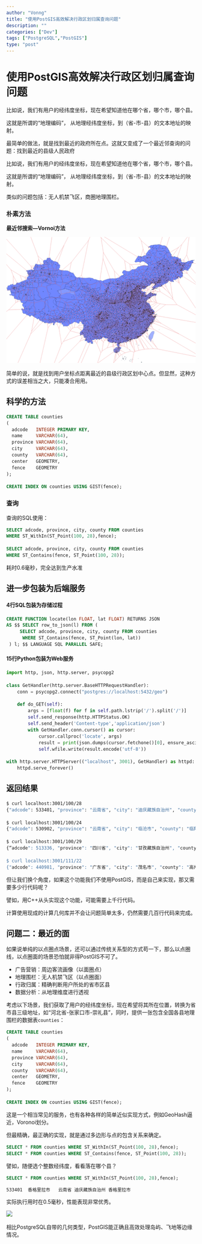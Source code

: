 ```yaml
---
author: "Vonng"
title: "使用PostGIS高效解决行政区划归属查询问题"
description: ""
categories: ["Dev"]
tags: ["PostgreSQL","PostGIS"]
type: "post"
---
```




# 使用PostGIS高效解决行政区划归属查询问题

比如说，我们有用户的经纬度坐标，现在希望知道他在哪个省，哪个市，哪个县。

这就是所谓的“地理编码”， 从地理经纬度坐标，到（省-市-县）的文本地址的映射。

最简单的做法，就是找到最近的政府所在点。这就又变成了一个最近邻查询的问题：找到最近的县级人民政府

比如说，我们有用户的经纬度坐标，现在希望知道他在哪个省，哪个市，哪个县。

这就是所谓的“地理编码”， 从地理经纬度坐标，到（省-市-县）的文本地址的映射。

类似的问题包括：无人机禁飞区，商圈地理围栏。





### 朴素方法

**最近邻搜索—Vornoi方法**



![vornoi](adcode-geodecode.assets/vornoi.png)



简单的说，就是找到用户坐标点距离最近的县级行政区划中心点。但显然，这种方式的误差相当之大，只能凑合用用。



## 科学的方法

```sql
CREATE TABLE counties
(
  adcode   INTEGER PRIMARY KEY,
  name     VARCHAR(64),
  province VARCHAR(64),
  city     VARCHAR(64),
  county   VARCHAR(64),
  center   GEOMETRY,
  fence    GEOMETRY
);

CREATE INDEX ON counties USING GIST(fence);
```



### 查询

查询的SQL使用：

```sql
SELECT adcode, province, city, county FROM counties 
WHERE ST_WithIn(ST_Point(100, 28),fence);

SELECT adcode, province, city, county FROM counties 
WHERE ST_Contains(fence, ST_Point(100, 28));
```

耗时0.6毫秒，完全达到生产水准





## 进一步包装为后端服务

#### 4行SQL包装为存储过程

```sql
CREATE FUNCTION locate(lon FLOAT, lat FLOAT) RETURNS JSON 
AS $$ SELECT row_to_json(l) FROM (
     SELECT adcode, province, city, county FROM counties
      WHERE ST_Contains(fence, ST_Point(lon, lat))
 ) l; $$ LANGUAGE SQL PARALLEL SAFE;
```

#### 15行Python包装为Web服务

```python
import http, json, http.server, psycopg2

class GetHandler(http.server.BaseHTTPRequestHandler):
    conn = psycopg2.connect("postgres://localhost:5432/geo")

    def do_GET(self):
        args = [float(f) for f in self.path.lstrip('/').split('/')]
        self.send_response(http.HTTPStatus.OK)
        self.send_header('Content-type','application/json')
        with GetHandler.conn.cursor() as cursor:
            cursor.callproc('locate', args)
            result = print(json.dumps(cursor.fetchone()[0], ensure_ascii=False))
            self.wfile.write(result.encode('utf-8'))

with http.server.HTTPServer(("localhost", 3001), GetHandler) as httpd:
    httpd.serve_forever()
```





## 返回结果

```bash
$ curl localhost:3001/100/28
{"adcode": 533401, "province": "云南省", "city": "迪庆藏族自治州", "county": "香格里拉市"}

$ curl localhost:3001/100/24
{"adcode": 530902, "province": "云南省", "city": "临沧市", "county": "临翔区"}

$ curl localhost:3001/100/29
{“adcode": 513336, "province": "四川省", "city": "甘孜藏族自治州", "county": "乡城县"}

$ curl localhost:3001/111/22
{"adcode": 440981, "province": "广东省", "city": "茂名市", "county": "高州市"}

```

但让我们换个角度，如果这个功能我们不使用PostGIS，而是自己来实现，那又需要多少行代码呢？

譬如，用C++从头实现这个功能，可能需要上千行代码。

计算使用现成的计算几何库并不会让问题简单太多，仍然需要几百行代码来完成。







## 问题二：最近的面

如果说单纯的以点圈点场景，还可以通过传统关系型的方式苟一下，那么以点圈线，以点圈面的场景恐怕就非得PostGIS不可了。

- 广告营销：周边客流画像（以面圈点）
- 地理围栏：无人机禁飞区（以点圈面）
- 行政归属：精确判断用户所处的省市区县
- 数据分析：从地理维度进行透视

考虑以下场景，我们获取了用户的经纬度坐标，现在希望将其所在位置，转换为省市县三级地址，如“河北省-张家口市-崇礼县”，同时，提供一张包含全国各县地理围栏的数据表`counties`：

```sql
CREATE TABLE counties
(
  adcode   INTEGER PRIMARY KEY,
  name     VARCHAR(64),
  province VARCHAR(64),
  city     VARCHAR(64),
  county   VARCHAR(64),
  center   GEOMETRY,
  fence    GEOMETRY
);

CREATE INDEX ON counties USING GIST(fence);
```

这是一个相当常见的服务，也有各种各样的简单近似实现方式，例如GeoHash逼近，Voronoi划分。

但最精确，最正确的实现，就是通过多边形与点的包含关系来确定。

```sql
SELECT * FROM counties WHERE ST_WithIn(ST_Point(100, 28),fence);
SELECT * FROM counties WHERE ST_Contains(fence, ST_Point(100, 28));
```

譬如，随便选个整数经纬度，看看落在哪个县？

```sql
SELECT * FROM counties WHERE ST_WithIn(ST_Point(100, 28),fence);
```

```
533401	香格里拉市	云南省	迪庆藏族自治州	香格里拉市
```

实际执行用时在0.5毫秒，性能表现非常优秀。

![](img/explain-locate.png)

相比PostgreSQL自带的几何类型，PostGIS能正确且高效处理岛屿、飞地等边缘情况。

